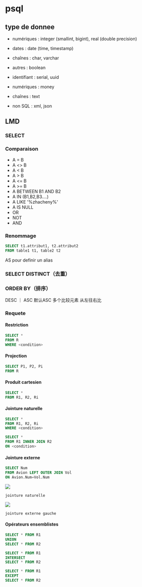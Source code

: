 # psql

## type de donnee

* numériques : integer (smallint, bigint), real (double precision)

* dates : date (time, timestamp)

* chaînes : char, varchar

* autres : boolean

* identifiant : serial, uuid

* numériques : money

* chaînes : text

* non SQL : xml, json

## LMD

### SELECT

### Comparaison

* A = B
* A <> B
* A < B
* A > B
* A <= B
* A >= B
* A BETWEEN B1 AND B2
* A IN (B1,B2,B3....)
* A LIKE '%zhacheny%'
* A IS NULL
* OR
* NOT
* AND

### Renommage

```sql
SELECT t1.attribut1, t2.attribut2
FROM table1 t1, table2 t2
```

AS pour definir un alias

### SELECT DISTINCT（去重）

### ORDER BY（排序）
DESC ｜ ASC
默认ASC
多个比较元素 从左往右比

### Requete

#### Restriction

```sql
SELECT *
FROM R
WHERE <condition>
```

#### Projection

```sql
SELECT P1, P2, Pi
FROM R
```

#### Produit cartesien

```sql
SELECT *
FROM R1, R2, Ri
```

#### Jointure naturelle

```sql
SELECT *
FROM R1, R2, Ri
WHERE <condition>

SELECT *
FROM R1 INNER JOIN R2
ON <condition>
```

#### Jointure externe

```sql
SELECT Num
FROM Avion LEFT OUTER JOIN Vol
ON Avion.Num=Vol.Num
```
![](https://nf18.ens.utc.fr/cours/09Dsql2_web/res/exJointure.png)

    jointure naturelle

![](https://nf18.ens.utc.fr/cours/09Dsql2_web/res/exJointureExterneG.png)

    jointure externe gauche

#### Opérateurs ensemblistes

```sql
SELECT * FROM R1
UNION
SELECT * FROM R2
```

```sql
SELECT * FROM R1
INTERSECT
SELECT * FROM R2
```

```sql
SELECT * FROM R1
EXCEPT
SELECT * FROM R2
```
